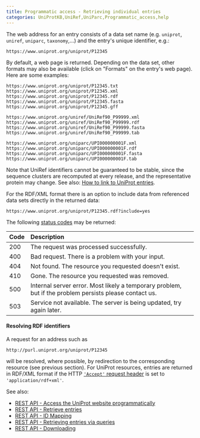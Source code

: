 ```yaml
---
title: Programmatic access - Retrieving individual entries
categories: UniProtKB,UniRef,UniParc,Programmatic_access,help
---
```


The web address for an entry consists of a data set name (e.g. `uniprot`, `uniref`, `uniparc`, `taxonomy`,...) and the entry's unique identifier, e.g.:

    https://www.uniprot.org/uniprot/P12345

By default, a web page is returned. Depending on the data set, other formats may also be available (click on "Formats" on the entry's web page). Here are some examples:

    https://www.uniprot.org/uniprot/P12345.txt
    https://www.uniprot.org/uniprot/P12345.xml
    https://www.uniprot.org/uniprot/P12345.rdf
    https://www.uniprot.org/uniprot/P12345.fasta
    https://www.uniprot.org/uniprot/P12345.gff

    https://www.uniprot.org/uniref/UniRef90_P99999.xml
    https://www.uniprot.org/uniref/UniRef90_P99999.rdf
    https://www.uniprot.org/uniref/UniRef90_P99999.fasta
    https://www.uniprot.org/uniref/UniRef90_P99999.tab

    https://www.uniprot.org/uniparc/UPI000000001F.xml
    https://www.uniprot.org/uniparc/UPI000000001F.rdf
    https://www.uniprot.org/uniparc/UPI000000001F.fasta
    https://www.uniprot.org/uniparc/UPI000000001F.tab

Note that UniRef identifiers cannot be guaranteed to be stable, since the sequence clusters are recomputed at every release, and the representative protein may change. See also: [How to link to UniProt entries](http://www.uniprot.org/help/linking%5Fto%5Funiprot).

For the RDF/XML format there is an option to include data from referenced data sets directly in the returned data:

    https://www.uniprot.org/uniprot/P12345.rdf?include=yes 

The following [status codes](http://www.w3.org/Protocols/rfc2616/rfc2616-sec10.html) may be returned:

| Code | Description                                                                                            |
|:-----|:-------------------------------------------------------------------------------------------------------|
| 200  | The request was processed successfully.                                                                |
| 400  | Bad request. There is a problem with your input.                                                       |
| 404  | Not found. The resource you requested doesn't exist.                                                   |
| 410  | Gone. The resource you requested was removed.                                                          |
| 500  | Internal server error. Most likely a temporary problem, but if the problem persists please contact us. |
| 503  | Service not available. The server is being updated, try again later.                                   |

#### Resolving RDF identifiers

A request for an address such as

    http://purl.uniprot.org/uniprot/P12345

will be resolved, where possible, by redirection to the corresponding resource (see previous section). For UniProt resources, entries are returned in RDF/XML format if the HTTP [`'Accept'` request header](https://www.w3.org/Protocols/rfc2616/rfc2616-sec14.html) is set to `'application/rdf+xml'`.

See also:

-   [REST API - Access the UniProt website programmatically](https://www.uniprot.org/help/api)
-   [REST API - Retrieve entries](https://www.uniprot.org/help/api_retrieve_entries.md)
-   [REST API - ID Mapping](https://www.uniprot.org/help/id_mapping.md)
-   [REST API - Retrieving entries via queries](https://www.uniprot.org/help/api_queries.md)
-   [REST API - Downloading](https://www.uniprot.org/help/api_downloading.md)

